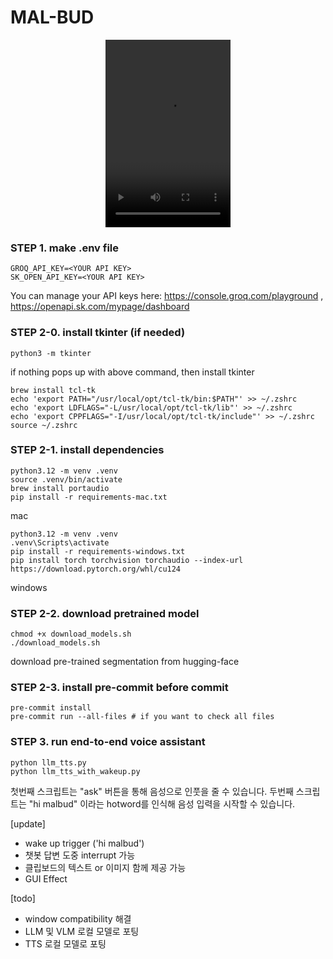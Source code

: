 # MAL-BUD

<p align="center">
  <!-- insert video -->
  <video width="200" height="300" controls autoplay><source src="assets/malbud.mp4" type="video/mp4"></video>
</p>

### STEP 1. make .env file
```
GROQ_API_KEY=<YOUR API KEY>
SK_OPEN_API_KEY=<YOUR API KEY>
```
You can manage your API keys here: https://console.groq.com/playground , https://openapi.sk.com/mypage/dashboard

### STEP 2-0. install tkinter (if needed)
```shell
python3 -m tkinter
```
if nothing pops up with above command, then install tkinter
```shell
brew install tcl-tk
echo 'export PATH="/usr/local/opt/tcl-tk/bin:$PATH"' >> ~/.zshrc
echo 'export LDFLAGS="-L/usr/local/opt/tcl-tk/lib"' >> ~/.zshrc
echo 'export CPPFLAGS="-I/usr/local/opt/tcl-tk/include"' >> ~/.zshrc
source ~/.zshrc
```

### STEP 2-1. install dependencies
```
python3.12 -m venv .venv
source .venv/bin/activate
brew install portaudio
pip install -r requirements-mac.txt
```
mac
```
python3.12 -m venv .venv
.venv\Scripts\activate
pip install -r requirements-windows.txt
pip install torch torchvision torchaudio --index-url https://download.pytorch.org/whl/cu124
```
windows

### STEP 2-2. download pretrained model
```shell
chmod +x download_models.sh
./download_models.sh
```
download pre-trained segmentation from hugging-face


### STEP 2-3. install pre-commit before commit
```shell
pre-commit install
pre-commit run --all-files # if you want to check all files
```


### STEP 3. run end-to-end voice assistant
```shell
python llm_tts.py
python llm_tts_with_wakeup.py
```

첫번째 스크립트는 "ask" 버튼을 통해 음성으로 인풋을 줄 수 있습니다.
두번째 스크립트는 "hi malbud" 이라는 hotword를 인식해 음성 입력을 시작할 수 있습니다.

[update]
- wake up trigger ('hi malbud')
- 챗봇 답변 도중 interrupt 가능
- 클립보드의 텍스트 or 이미지 함께 제공 가능
- GUI Effect

[todo]
- window compatibility 해결
- LLM 및 VLM 로컬 모델로 포팅
- TTS 로컬 모델로 포팅
